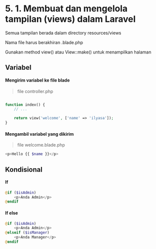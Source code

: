 # 5. 1. Membuat dan mengelola tampilan (views) dalam Laravel

Semua tampilan berada dalam directory resources/views

Nama file harus berakhiran .blade.php

Gunakan method view() atau View::make() untuk menampilkan halaman

## Variabel

#### Mengirim variabel ke file blade

> file controller.php

```php

function index() {
    // ...

    return view('welcome', ['name' => 'ilyasa']);
}
```

#### Mengambil variabel yang dikirim

> file welcome.blade.php

```php
<p>Hello {{ $name }}</p>
```

## Kondisional

#### If

```php
@if ($isAdmin)
    <p>Anda Admin</p>
@endif
```

#### If else

```php
@if ($isAdmin)
    <p>Anda Admin</p>
@elseif ($isManager)
    <p>Anda Manager</p>
@endif
```
